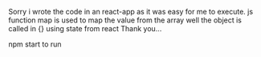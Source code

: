 Sorry i wrote the code in an react-app as it was easy for me to execute.
js function map is used to map the value from the array
well the object is called in {} using state from react
Thank you...

npm start to run
